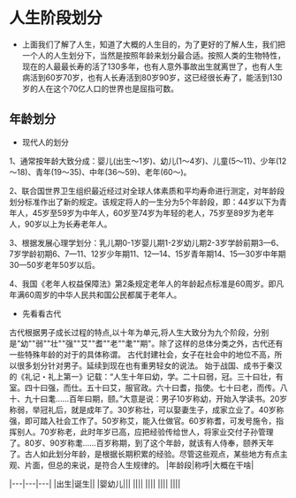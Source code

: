 # 人生阶段划分


* 上面我们了解了人生，知道了大概的人生目的，为了更好的了解人生，我们把一个人的人生划分下，当然是按照年龄来划分最合适。按照人类的生物特性，现在的人最最长寿的活了130多年，也有人意外事故出生就离世了，也有人生病活到60岁70岁，也有人长寿活到80岁90岁，这已经很长寿了，能活到130岁的人在这个70亿人口的世界也是屈指可数。


## 年龄划分



* 现代人的划分



1、通常按年龄大致分成：婴儿(出生～1岁)、幼儿(1～4岁)、儿童(5～11)、少年(12～18)、青年(19～35)、中年(36～59)、老年(60～)。

2、联合国世界卫生组织最近经过对全球人体素质和平均寿命进行测定，对年龄段划分标准作出了新的规定。该规定将人的一生分为5个年龄段，即：44岁以下为青年人，45岁至59岁为中年人，60岁至74岁为年轻的老人，75岁至89岁为老年人，90岁以上为长寿老年人。

3、根据发展心理学划分：乳儿期0-1岁婴儿期1-2岁幼儿期2-3岁学龄前期3—6、7岁学龄初期6、7—11、12岁少年期11、12—14、15岁青年期14、15—30岁中年期30—50岁老年50岁以后。

4、我国《老年人权益保障法》第2条规定老年人的年龄起点标准是60周岁。即凡年满60周岁的中华人民共和国公民都属于老年人。

* 先看看古代

古代根据男子成长过程的特点,以十年为单元,将人生大致分为九个阶段，分别是"幼""弱""壮""强""艾""耆""老""耄""期"。除了这样的总体分类之外，古代还有一些特殊年龄的对于的具体称谓。
古代封建社会，女子在社会中的地位不高，所以很多划分针对男子。延续到现在也有重男轻女的说法。
始于战国、成书于秦汉的《礼记・礼上第一》记载：“人生十年曰幼，学。二十曰弱，冠。三十曰壮，有室。四十曰强，而仕。五十曰艾，服官政。六十曰耆，指使。七十曰老，而传。八十、九十曰耄……百年曰期，颐。”大意是说：男子10岁称幼，开始入学读书。20岁称弱，举冠礼后，就是成年了。30岁称壮，可以娶妻生子，成家立业了。40岁称强，即可踏入社会工作了。50岁称艾，能入仕做官。60岁称耆，可发号施令，指挥别人。70岁称老，此时年岁已高，应把经验传给世人，将家业交付子孙管理了。80岁、90岁称耄……百岁称期，到了这个年龄，就该有人侍奉，颐养天年了。古人如此划分年龄，是根据长期积累的经验。尽管这些观点，某些地方有点主观、片面，但总的来说，是符合人生规律的。
|年龄段|称呼|大概在干啥|

|---|---|---|
|出生|诞生||
|婴幼儿|||
||||
||||
||||
||||

